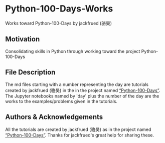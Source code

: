 # Python-100-Days-Works
Works toward Python-100-Days by jackfrued (骆昊)

## Motivation
Consolidating skills in Python through working toward the project Python-100-Days

## File Description
The md files starting with a number representing the day are tutorials created by jackfrued (骆昊) in the in the project named [“Python-100-Days”](<https://github.com/jackfrued/Python-100-Days>).
The Jupyter notebooks named by 'day' plus the number of the day are the works to the examples/problems given in the tutorials.

## Authors & Acknowledgements
All the tutorials are created by jackfrued (骆昊) as in the project named [“Python-100-Days”](<https://github.com/jackfrued/Python-100-Days>).
Thanks for jackfrued's great help for sharing these.
